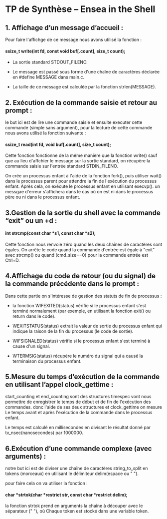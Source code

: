 # TP de Synthèse – Ensea in the Shell

## 1. Affichage d’un message d’accueil : 
Pour faire l'affichge de ce message nous avons utilisé la fonction :   
#### ssize_t write(int fd, const void buf[.count], size_t count);
- La sortie standard STDOUT_FILENO.

- Le message est passé sous forme d'une chaîne de caractères déclarée en #define MESSAGE dans main.c.

- La taille de ce message est calculée par la fonction strlen(MESSAGE).
## 2. Exécution de la commande saisie et retour au prompt :
le but ici est de lire une commande saisie et ensuite executer cette commande (simple sans argument), pour la lecture de cette commande nous avons utilisé la fonction suivante :
#### ssize_t read(int fd, void buf[.count], size_t count); 

Cette fonction fonctionne de la même manière que la fonction write() sauf que au lieu d'affchier le message sur la sortie standard, on récupère la commande saisie sur l'entrée standard STDIN_FILENO.

On crée un processus enfant à l'aide de la fonction fork(), puis utiliser wait() dans le processus parent pour attendre la fin de l'exécution du processus enfant. Après cela, on exécute le processus enfant en utilisant execvp(). un messgae d'erreur s'affichera dans le cas où on est ni dans le processus père ou ni dans le processus enfant. 

## 3.Gestion de la sortie du shell avec la commande “exit” ou un <ctrl>+d :

#### int strcmp(const char *s1, const char *s2);
Cette fonction nous renvoie zéro quand les deux chaînes de caractères sont égales. On arrête le code quand la commande d'entrée est égale à "exit" avec strcmp() ou quand (cmd_size==0) pour la commande entrée est Ctrl+D.

## 4.Affichage du code de retour (ou du signal) de la commande précédente dans le prompt :  

Dans cette partie on s'intéresse de gestion des statuts de fin de processus :

- la fonction WIFEXITED(status) vérifie si le processus enfant s'est terminé normalement (par exemple, en utilisant la fonction exit() ou return dans le code).

- WEXITSTATUS(status) extrait la valeur de sortie du processus enfant qui indique la raison de la fin du processus (le code de sortie).

- WIFSIGNALED(status) vérifie si le processus enfant s'est terminé à cause d'un signal.

- WTERMSIG(status) récupère le numéro du signal qui a causé la terminaison du processus enfant. 

## 5.Mesure du temps d’exécution de la commande en utilisant l’appel clock_gettime :

start_counting et end_counting sont des structures timespec vont nous permettre de enregistrer le temps de début et de fin de l'exécution des commandes. donc l'aide de ses deux structures et clock_gettime  on mesure Le temps avant et après l'exécution de la commande dans le processus enfant. 

Le temps est calculé en millisecondes en divisant le résultat donné par tv_nsec(nanosecondes) par 1000000.

## 6.Exécution d’une commande complexe (avec arguments) :

notre but ici est de diviser une chaîne de caractères string_to_split en tokens (morceaux) en utilisant le délimiteur delim(espace ou " ").

pour faire cela on va utiliser la fonction :

#### char *strtok(char *restrict str, const char *restrict delim);
la fonction strtok prend en arguments la chaîne à découper avec le séparateur (" "), où Chaque token est stocké dans une variable token.
